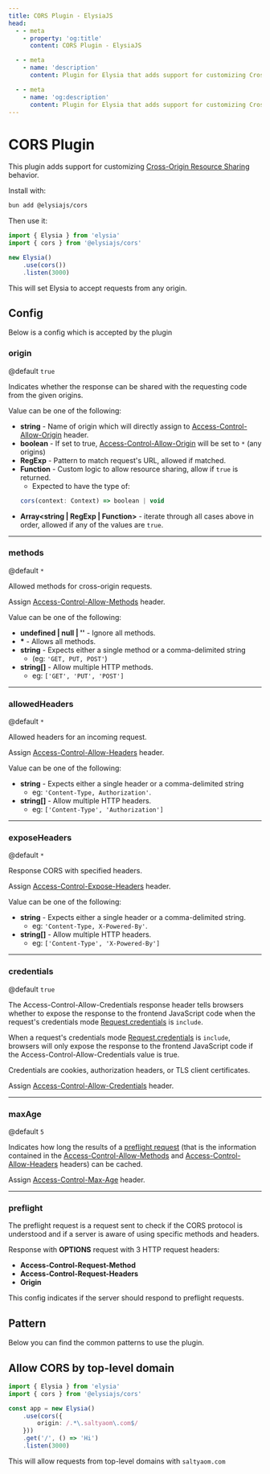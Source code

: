 ```yaml
---
title: CORS Plugin - ElysiaJS
head:
  - - meta
    - property: 'og:title'
      content: CORS Plugin - ElysiaJS

  - - meta
    - name: 'description'
      content: Plugin for Elysia that adds support for customizing Cross-Origin Resource Sharing behavior. Start by installing the plugin with "bun add @elysiajs/cors".

  - - meta
    - name: 'og:description'
      content: Plugin for Elysia that adds support for customizing Cross-Origin Resource Sharing behavior. Start by installing the plugin with "bun add @elysiajs/cors".
---
```


# CORS Plugin
This plugin adds support for customizing [Cross-Origin Resource Sharing](https://developer.mozilla.org/en-US/docs/Web/HTTP/CORS) behavior.

Install with:
```bash
bun add @elysiajs/cors
```

Then use it:
```typescript
import { Elysia } from 'elysia'
import { cors } from '@elysiajs/cors'

new Elysia()
    .use(cors())
    .listen(3000)
```

This will set Elysia to accept requests from any origin. 

## Config
Below is a config which is accepted by the plugin

### origin
@default `true`

Indicates whether the response can be shared with the requesting code from the given origins.

Value can be one of the following:
- **string** - Name of origin which will directly assign to [Access-Control-Allow-Origin](https://developer.mozilla.org/en-US/docs/Web/HTTP/Headers/Access-Control-Allow-Origin) header.
- **boolean** - If set to true, [Access-Control-Allow-Origin](https://developer.mozilla.org/en-US/docs/Web/HTTP/Headers/Access-Control-Allow-Origin) will be set to `*` (any origins)
- **RegExp** - Pattern to match request's URL, allowed if matched.
- **Function** - Custom logic to allow resource sharing, allow if `true` is returned.
    - Expected to have the type of:
    ```typescript
    cors(context: Context) => boolean | void
    ```
- **Array<string | RegExp | Function>** - iterate through all cases above in order, allowed if any of the values are `true`.

---
### methods
@default `*`

Allowed methods for cross-origin requests.

Assign [Access-Control-Allow-Methods](https://developer.mozilla.org/en-US/docs/Web/HTTP/Headers/Access-Control-Allow-Methods) header.

Value can be one of the following:
- **undefined | null | ''** - Ignore all methods.
- **\*** - Allows all methods.
- **string** - Expects either a single method or a comma-delimited string 
    - (eg: `'GET, PUT, POST'`)
- **string[]** - Allow multiple HTTP methods.
    - eg: `['GET', 'PUT', 'POST']`

---
### allowedHeaders
@default `*`

Allowed headers for an incoming request.

Assign [Access-Control-Allow-Headers](https://developer.mozilla.org/en-US/docs/Web/HTTP/Headers/Access-Control-Allow-Headers) header.

Value can be one of the following:
- **string** - Expects either a single header or a comma-delimited string
    - eg: `'Content-Type, Authorization'`.
- **string[]** - Allow multiple HTTP headers.
    - eg: `['Content-Type', 'Authorization']`

---
### exposeHeaders
@default `*`

Response CORS with specified headers.

Assign [Access-Control-Expose-Headers](https://developer.mozilla.org/en-US/docs/Web/HTTP/Headers/Access-Control-Expose-Headers) header.

Value can be one of the following:
- **string** - Expects either a single header or a comma-delimited string.
    - eg: `'Content-Type, X-Powered-By'`.
- **string[]** - Allow multiple HTTP headers.
    - eg: `['Content-Type', 'X-Powered-By']`

---
### credentials
@default `true`

The Access-Control-Allow-Credentials response header tells browsers whether to expose the response to the frontend JavaScript code when the request's credentials mode [Request.credentials](https://developer.mozilla.org/en-US/docs/Web/API/Request/credentials) is `include`.

When a request's credentials mode [Request.credentials](https://developer.mozilla.org/en-US/docs/Web/API/Request/credentials) is `include`, browsers will only expose the response to the frontend JavaScript code if the Access-Control-Allow-Credentials value is true.

Credentials are cookies, authorization headers, or TLS client certificates.

Assign [Access-Control-Allow-Credentials](https://developer.mozilla.org/en-US/docs/Web/HTTP/Headers/Access-Control-Allow-Credentials) header.

---
### maxAge
@default `5`

Indicates how long the results of a [preflight request](https://developer.mozilla.org/en-US/docs/Glossary/Preflight_request) (that is the information contained in the [Access-Control-Allow-Methods](https://developer.mozilla.org/en-US/docs/Web/HTTP/Headers/Access-Control-Allow-Methods) and [Access-Control-Allow-Headers](https://developer.mozilla.org/en-US/docs/Web/HTTP/Headers/Access-Control-Allow-Headers) headers) can be cached.

Assign [Access-Control-Max-Age](https://developer.mozilla.org/en-US/docs/Web/HTTP/Headers/Access-Control-Max-Age) header.

---
### preflight
The preflight request is a request sent to check if the CORS protocol is understood and if a server is aware of using specific methods and headers.

Response with **OPTIONS** request with 3 HTTP request headers:
- **Access-Control-Request-Method**
- **Access-Control-Request-Headers**
- **Origin**

This config indicates if the server should respond to preflight requests.

## Pattern
Below you can find the common patterns to use the plugin.

## Allow CORS by top-level domain

```typescript
import { Elysia } from 'elysia'
import { cors } from '@elysiajs/cors'

const app = new Elysia()
    .use(cors({
        origin: /.*\.saltyaom\.com$/
    }))
    .get('/', () => 'Hi')
    .listen(3000)
```

This will allow requests from top-level domains with `saltyaom.com`
